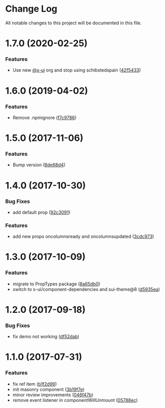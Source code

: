 # Change Log

All notable changes to this project will be documented in this file.

# 1.7.0 (2020-02-25)


### Features

* Use new [@s-ui](https://github.com/s-ui) org and stop using schibstedspain ([42f5433](https://github.com/SUI-Components/schibsted-spain-components/commit/42f5433622cfec3e844dbe6f81ca857b3ab01649))



# 1.6.0 (2019-04-02)


### Features

* Remove .npmignore ([f7c9786](https://github.com/SUI-Components/schibsted-spain-components/commit/f7c97869a433d6110e4bb5b6d4a1c079f19e7a3c))



# 1.5.0 (2017-11-06)


### Features

* Bump version ([8de68d4](https://github.com/SUI-Components/schibsted-spain-components/commit/8de68d4ba281e752336b3f8f03ff701d1dd5887c))



# 1.4.0 (2017-10-30)


### Bug Fixes

* add default prop ([92c3091](https://github.com/SUI-Components/schibsted-spain-components/commit/92c30912ac516e398c71cc99c6f32e8e8d351878))


### Features

* add new props oncolumnsready and oncolumnsupdated ([3cdc973](https://github.com/SUI-Components/schibsted-spain-components/commit/3cdc97305c5f2f093a7c1d46102c8a90ff15607c))



# 1.3.0 (2017-10-09)


### Features

* migrate to PropTypes package ([8a65db0](https://github.com/SUI-Components/schibsted-spain-components/commit/8a65db0921abb79ee2fb6669b8b0a58284e4108e))
* switch to s-ui/component-dependencies and sui-theme@8 ([d5935ea](https://github.com/SUI-Components/schibsted-spain-components/commit/d5935ea68fd806bff73493fb7670eb3b2d21f862))



# 1.2.0 (2017-09-18)


### Bug Fixes

* fix demo not working ([df52dab](https://github.com/SUI-Components/schibsted-spain-components/commit/df52dab1923eb06a98082180fef49bb30e1dedb5))



# 1.1.0 (2017-07-31)


### Features

* fix ref item ([b1f2d99](https://github.com/SUI-Components/schibsted-spain-components/commit/b1f2d9987c2750cbdd47a99fbca913904536639c))
* init masonry component ([3b19f7e](https://github.com/SUI-Components/schibsted-spain-components/commit/3b19f7e6d762a441214327411ef4f10e28957c3f))
* minor review improvements ([046f47b](https://github.com/SUI-Components/schibsted-spain-components/commit/046f47bcc8c00841d4c29dbafcb4fe7f28c18522))
* remove event listener in componentWillUnmount ([05788ec](https://github.com/SUI-Components/schibsted-spain-components/commit/05788eceaabed4fc5efa732d07451f4ac27ece39))



